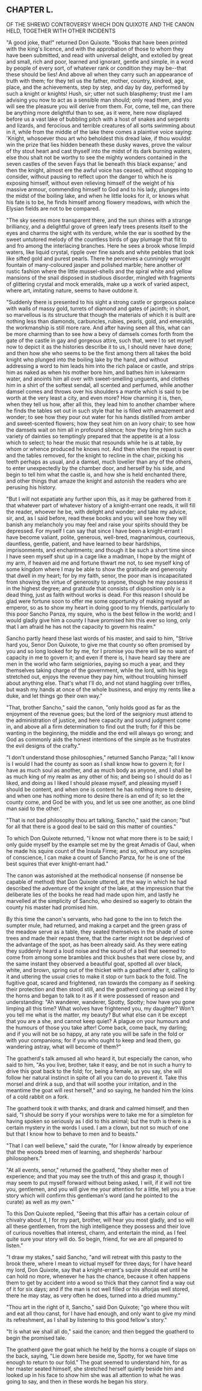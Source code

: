 ## CHAPTER L.

OF THE SHREWD CONTROVERSY WHICH DON QUIXOTE AND THE CANON HELD, TOGETHER
WITH OTHER INCIDENTS


"A good joke, that!" returned Don Quixote. "Books that have been printed
with the king's licence, and with the approbation of those to whom they
have been submitted, and read with universal delight, and extolled by
great and small, rich and poor, learned and ignorant, gentle and simple,
in a word by people of every sort, of whatever rank or condition they may
be--that these should be lies! And above all when they carry such an
appearance of truth with them; for they tell us the father, mother,
country, kindred, age, place, and the achievements, step by step, and day
by day, performed by such a knight or knights! Hush, sir; utter not such
blasphemy; trust me I am advising you now to act as a sensible man
should; only read them, and you will see the pleasure you will derive
from them. For, come, tell me, can there be anything more delightful than
to see, as it were, here now displayed before us a vast lake of bubbling
pitch with a host of snakes and serpents and lizards, and ferocious and
terrible creatures of all sorts swimming about in it, while from the
middle of the lake there comes a plaintive voice saying: 'Knight,
whosoever thou art who beholdest this dread lake, if thou wouldst win the
prize that lies hidden beneath these dusky waves, prove the valour of thy
stout heart and cast thyself into the midst of its dark burning waters,
else thou shalt not be worthy to see the mighty wonders contained in the
seven castles of the seven Fays that lie beneath this black expanse;' and
then the knight, almost ere the awful voice has ceased, without stopping
to consider, without pausing to reflect upon the danger to which he is
exposing himself, without even relieving himself of the weight of his
massive armour, commending himself to God and to his lady, plunges into
the midst of the boiling lake, and when he little looks for it, or knows
what his fate is to be, he finds himself among flowery meadows, with
which the Elysian fields are not to be compared.

"The sky seems more transparent there, and the sun shines with a strange
brilliancy, and a delightful grove of green leafy trees presents itself
to the eyes and charms the sight with its verdure, while the ear is
soothed by the sweet untutored melody of the countless birds of gay
plumage that flit to and fro among the interlacing branches. Here he sees
a brook whose limpid waters, like liquid crystal, ripple over fine sands
and white pebbles that look like sifted gold and purest pearls. There he
perceives a cunningly wrought fountain of many-coloured jasper and
polished marble; here another of rustic fashion where the little
mussel-shells and the spiral white and yellow mansions of the snail
disposed in studious disorder, mingled with fragments of glittering
crystal and mock emeralds, make up a work of varied aspect, where art,
imitating nature, seems to have outdone it.

"Suddenly there is presented to his sight a strong castle or gorgeous
palace with walls of massy gold, turrets of diamond and gates of jacinth;
in short, so marvellous is its structure that though the materials of
which it is built are nothing less than diamonds, carbuncles, rubies,
pearls, gold, and emeralds, the workmanship is still more rare. And after
having seen all this, what can be more charming than to see how a bevy of
damsels comes forth from the gate of the castle in gay and gorgeous
attire, such that, were I to set myself now to depict it as the histories
describe it to us, I should never have done; and then how she who seems
to be the first among them all takes the bold knight who plunged into the
boiling lake by the hand, and without addressing a word to him leads him
into the rich palace or castle, and strips him as naked as when his
mother bore him, and bathes him in lukewarm water, and anoints him all
over with sweet-smelling unguents, and clothes him in a shirt of the
softest sendal, all scented and perfumed, while another damsel comes and
throws over his shoulders a mantle which is said to be worth at the very
least a city, and even more? How charming it is, then, when they tell us
how, after all this, they lead him to another chamber where he finds the
tables set out in such style that he is filled with amazement and wonder;
to see how they pour out water for his hands distilled from amber and
sweet-scented flowers; how they seat him on an ivory chair; to see how
the damsels wait on him all in profound silence; how they bring him such
a variety of dainties so temptingly prepared that the appetite is at a
loss which to select; to hear the music that resounds while he is at
table, by whom or whence produced he knows not. And then when the repast
is over and the tables removed, for the knight to recline in the chair,
picking his teeth perhaps as usual, and a damsel, much lovelier than any
of the others, to enter unexpectedly by the chamber door, and herself by
his side, and begin to tell him what the castle is, and how she is held
enchanted there, and other things that amaze the knight and astonish the
readers who are perusing his history.

"But I will not expatiate any further upon this, as it may be gathered
from it that whatever part of whatever history of a knight-errant one
reads, it will fill the reader, whoever he be, with delight and wonder;
and take my advice, sir, and, as I said before, read these books and you
will see how they will banish any melancholy you may feel and raise your
spirits should they be depressed. For myself I can say that since I have
been a knight-errant I have become valiant, polite, generous, well-bred,
magnanimous, courteous, dauntless, gentle, patient, and have learned to
bear hardships, imprisonments, and enchantments; and though it be such a
short time since I have seen myself shut up in a cage like a madman, I
hope by the might of my arm, if heaven aid me and fortune thwart me not,
to see myself king of some kingdom where I may be able to show the
gratitude and generosity that dwell in my heart; for by my faith, senor,
the poor man is incapacitated from showing the virtue of generosity to
anyone, though he may possess it in the highest degree; and gratitude
that consists of disposition only is a dead thing, just as faith without
works is dead. For this reason I should be glad were fortune soon to
offer me some opportunity of making myself an emperor, so as to show my
heart in doing good to my friends, particularly to this poor Sancho
Panza, my squire, who is the best fellow in the world; and I would gladly
give him a county I have promised him this ever so long, only that I am
afraid he has not the capacity to govern his realm."

Sancho partly heard these last words of his master, and said to him,
"Strive hard you, Senor Don Quixote, to give me that county so often
promised by you and so long looked for by me, for I promise you there
will be no want of capacity in me to govern it; and even if there is, I
have heard say there are men in the world who farm seigniories, paying so
much a year, and they themselves taking charge of the government, while
the lord, with his legs stretched out, enjoys the revenue they pay him,
without troubling himself about anything else. That's what I'll do, and
not stand haggling over trifles, but wash my hands at once of the whole
business, and enjoy my rents like a duke, and let things go their own
way."

"That, brother Sancho," said the canon, "only holds good as far as the
enjoyment of the revenue goes; but the lord of the seigniory must attend
to the administration of justice, and here capacity and sound judgment
come in, and above all a firm determination to find out the truth; for if
this be wanting in the beginning, the middle and the end will always go
wrong; and God as commonly aids the honest intentions of the simple as he
frustrates the evil designs of the crafty."

"I don't understand those philosophies," returned Sancho Panza; "all I
know is I would I had the county as soon as I shall know how to govern
it; for I have as much soul as another, and as much body as anyone, and I
shall be as much king of my realm as any other of his; and being so I
should do as I liked, and doing as I liked I should please myself, and
pleasing myself I should be content, and when one is content he has
nothing more to desire, and when one has nothing more to desire there is
an end of it; so let the county come, and God be with you, and let us see
one another, as one blind man said to the other."

"That is not bad philosophy thou art talking, Sancho," said the canon;
"but for all that there is a good deal to be said on this matter of
counties."

To which Don Quixote returned, "I know not what more there is to be said;
I only guide myself by the example set me by the great Amadis of Gaul,
when he made his squire count of the Insula Firme; and so, without any
scruples of conscience, I can make a count of Sancho Panza, for he is one
of the best squires that ever knight-errant had."

The canon was astonished at the methodical nonsense (if nonsense be
capable of method) that Don Quixote uttered, at the way in which he had
described the adventure of the knight of the lake, at the impression that
the deliberate lies of the books he read had made upon him, and lastly he
marvelled at the simplicity of Sancho, who desired so eagerly to obtain
the county his master had promised him.

By this time the canon's servants, who had gone to the inn to fetch the
sumpter mule, had returned, and making a carpet and the green grass of
the meadow serve as a table, they seated themselves in the shade of some
trees and made their repast there, that the carter might not be deprived
of the advantage of the spot, as has been already said. As they were
eating they suddenly heard a loud noise and the sound of a bell that
seemed to come from among some brambles and thick bushes that were close
by, and the same instant they observed a beautiful goat, spotted all over
black, white, and brown, spring out of the thicket with a goatherd after
it, calling to it and uttering the usual cries to make it stop or turn
back to the fold. The fugitive goat, scared and frightened, ran towards
the company as if seeking their protection and then stood still, and the
goatherd coming up seized it by the horns and began to talk to it as if
it were possessed of reason and understanding: "Ah wanderer, wanderer,
Spotty, Spotty; how have you gone limping all this time? What wolves have
frightened you, my daughter? Won't you tell me what is the matter, my
beauty? But what else can it be except that you are a she, and cannot
keep quiet? A plague on your humours and the humours of those you take
after! Come back, come back, my darling; and if you will not be so happy,
at any rate you will be safe in the fold or with your companions; for if
you who ought to keep and lead them, go wandering astray, what will
become of them?"

The goatherd's talk amused all who heard it, but especially the canon,
who said to him, "As you live, brother, take it easy, and be not in such
a hurry to drive this goat back to the fold; for, being a female, as you
say, she will follow her natural instinct in spite of all you can do to
prevent it. Take this morsel and drink a sup, and that will soothe your
irritation, and in the meantime the goat will rest herself," and so
saying, he handed him the loins of a cold rabbit on a fork.

The goatherd took it with thanks, and drank and calmed himself, and then
said, "I should be sorry if your worships were to take me for a simpleton
for having spoken so seriously as I did to this animal; but the truth is
there is a certain mystery in the words I used. I am a clown, but not so
much of one but that I know how to behave to men and to beasts."

"That I can well believe," said the curate, "for I know already by
experience that the woods breed men of learning, and shepherds' harbour
philosophers."

"At all events, senor," returned the goatherd, "they shelter men of
experience; and that you may see the truth of this and grasp it, though I
may seem to put myself forward without being asked, I will, if it will
not tire you, gentlemen, and you will give me your attention for a
little, tell you a true story which will confirm this gentleman's word
(and he pointed to the curate) as well as my own."

To this Don Quixote replied, "Seeing that this affair has a certain
colour of chivalry about it, I for my part, brother, will hear you most
gladly, and so will all these gentlemen, from the high intelligence they
possess and their love of curious novelties that interest, charm, and
entertain the mind, as I feel quite sure your story will do. So begin,
friend, for we are all prepared to listen."

"I draw my stakes," said Sancho, "and will retreat with this pasty to the
brook there, where I mean to victual myself for three days; for I have
heard my lord, Don Quixote, say that a knight-errant's squire should eat
until he can hold no more, whenever he has the chance, because it often
happens them to get by accident into a wood so thick that they cannot
find a way out of it for six days; and if the man is not well filled or
his alforjas well stored, there he may stay, as very often he does,
turned into a dried mummy."

"Thou art in the right of it, Sancho," said Don Quixote; "go where thou
wilt and eat all thou canst, for I have had enough, and only want to give
my mind its refreshment, as I shall by listening to this good fellow's
story."

"It is what we shall all do," said the canon; and then begged the
goatherd to begin the promised tale.

The goatherd gave the goat which he held by the horns a couple of slaps
on the back, saying, "Lie down here beside me, Spotty, for we have time
enough to return to our fold." The goat seemed to understand him, for as
her master seated himself, she stretched herself quietly beside him and
looked up in his face to show him she was all attention to what he was
going to say, and then in these words he began his story.




